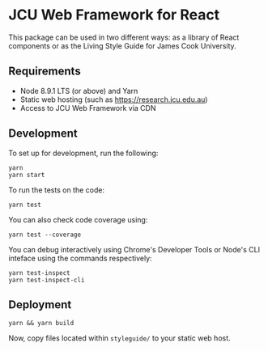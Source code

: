 # JCU Web Framework for React

This package can be used in two different ways: as a library of React
components or as the Living Style Guide for James Cook University.

## Requirements

* Node 8.9.1 LTS (or above) and Yarn
* Static web hosting (such as <https://research.jcu.edu.au>)
* Access to JCU Web Framework via CDN

## Development

To set up for development, run the following:

    yarn
    yarn start

To run the tests on the code:

    yarn test

You can also check code coverage using:

    yarn test --coverage

You can debug interactively using Chrome's Developer Tools or Node's CLI
inteface using the commands respectively:

    yarn test-inspect
    yarn test-inspect-cli

## Deployment

    yarn && yarn build

Now, copy files located within `styleguide/` to your static web host.
